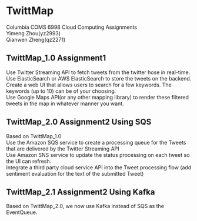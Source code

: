 # TwittMap        
Columbia COMS 6998 Cloud Computing Assignments         
Yimeng Zhou(yz2993)          
Qianwen Zheng(qz2271)           
## TwittMap_1.0 Assignment1             
Use Twitter Streaming API to fetch tweets from the twitter hose in real-time.             
Use ElasticSearch or AWS ElasticSearch to store the tweets on the backend.          
Create a web UI that allows users to search for a few keywords. The keywords (up to 10) can be of your choosing.        
Use Google Maps API(or any other mapping library) to render these filtered tweets in the map in whatever manner you want.     
    
## TwittMap_2.0 Assignment2 Using SQS     
Based on TwittMap_1.0             
Use the Amazon SQS service to create a processing queue for the Tweets that are delivered by the Twitter Streaming API              
Use Amazon SNS service to update the status processing on each tweet so the UI can refresh.              
Integrate a third party cloud service API into the Tweet processing flow (add sentiment evaluation for the text of the submitted Tweet)          
## TwittMap_2.1 Assignment2 Using Kafka          
Based on TwittMap_2.0, we now use Kafka instead of SQS as the EventQueue.

